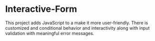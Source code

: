 # Interactive-Form
This project adds JavaScript to a make it more user-friendly.  There is customized and conditional behavior and interactivity along with input validation with meaningful error messages.